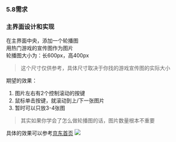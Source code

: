 ### 5.8需求  
### 主界面设计和实现
在主界面中央，添加一个轮播图  
用热门游戏的宣传图作为图片  
轮播图大小为：长600px，高400px  
> 这个尺寸仅供参考，具体尺寸取决于你找的游戏宣传图的实际大小

期望的效果：
1. 图片左右有2个控制滚动的按键
2. 鼠标单击按键，就滚动到上/下一张图片
3. 暂时可以只放3-4张图
> 其实如果你学会了怎么做轮播图的话，图片数量根本不重要  

具体的效果可以参考[京东首页](https://www.jd.com/)
![](/images/5.8.png)
